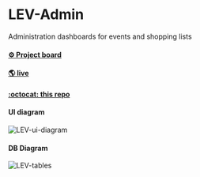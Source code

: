 # LEV-Admin
Administration dashboards for events and shopping lists

#### [⚙️ Project board](https://github.com/ronerlih/LEV-Admin/projects/1?fullscreen=true)

#### [🌎  live](https://ronerlih.github.io/LEV-Admin/)

#### [:octocat: this repo](https://github.com/ronerlih/LEV-Admin)

#### UI diagram
![LEV-ui-diagram](https://user-images.githubusercontent.com/7093389/123869438-fcd45a00-d8fe-11eb-8410-64970a339a03.png)

#### DB Diagram
![LEV-tables](https://user-images.githubusercontent.com/7093389/123835982-31342000-d8d7-11eb-919f-92cbdf5fb7e9.png)
